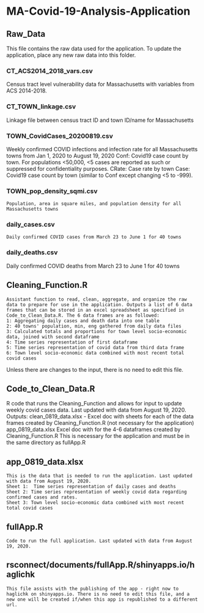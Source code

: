 # MA-Covid-19-Analysis-Application

## Raw_Data
This file contains the raw data used for the application. To update the application, place any new raw data into this folder. 

### CT_ACS2014_2018_vars.csv
Census tract level vulnerability data for Massachusetts with variables from ACS 2014-2018. 

### CT_TOWN_linkage.csv
Linkage file between census tract ID and town ID/name for Massachusetts

### TOWN_CovidCases_20200819.csv
Weekly confirmed COVID infections and infection rate for all Massachusetts towns from Jan 1, 2020 to August 19, 2020
Conf<DATE>: Covid19 case count by town. For populations <50,000, <5 cases are reported as such or suppressed for confidentiality purposes. 
CRate<Date>: Case rate by town 
Case<DATE>: Covid19 case count by town (similar to Conf<DATE> except changing <5 to -999). 

### TOWN_pop_density_sqmi.csv
	Population, area in square miles, and population density for all Massachusetts towns 

### daily_cases.csv
	Daily confirmed COVID cases from March 23 to June 1 for 40 towns 

### daily_deaths.csv 
Daily confirmed COVID deaths from March 23 to June 1 for 40 towns 	

## Cleaning_Function.R
	Assistant function to read, clean, aggregate, and organize the raw data to prepare for use in the application. Outputs a list of 6 data frames that can be stored in an excel spreadsheet as specified in Code_to_Clean_Data.R. The 6 data frames are as followed: 
	1: Aggregating daily cases and death data into one table
	2: 40 towns' population, min, eng gathered from daily data files 
	3: Calculated totals and proportions for town level socio-economic data, joined with second dataframe 
	4: Time series representation of first dataframe 
	5: Time series representation of covid data from third data frame 
	6: Town level socio-economic data combined with most recent total covid cases 
Unless there are changes to the input, there is no need to edit this file. 

## Code_to_Clean_Data.R
R code that runs the Cleaning_Function and allows for input to update weekly covid cases data. Last updated with data from August 19, 2020. 
	Outputs:
		 clean_0819_data.xlsx - 
Excel doc with sheets for each of the data frames created by Cleaning_Function.R (not necessary for the application) 
		app_0819_data.xlsx
			Excel doc with for the 4-6 dataframes created by Cleaning_Function.R
This is necessary for the application and must be in the same directory as fullApp.R

## app_0819_data.xlsx 
	This is the data that is needed to run the application. Last updated with data from August 19, 2020. 
	Sheet 1:  Time series representation of daily cases and deaths 
	Sheet 2: Time series representation of weekly covid data regarding confirmed cases and rates. 
	Sheet 3: Town level socio-economic data combined with most recent total covid cases 

## fullApp.R
	Code to run the full application. Last updated with data from August 19, 2020. 

## rsconnect/documents/fullApp.R/shinyapps.io/haglichk
	This file assists with the publishing of the app - right now to haglichk on shinyapps.io. There is no need to edit this file, and a new one will be created if/when this app is republished to a different url.  

